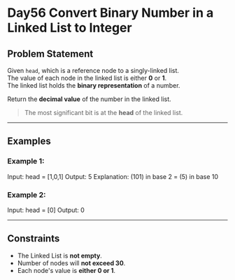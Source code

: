 # Day56 Convert Binary Number in a Linked List to Integer

## Problem Statement

Given `head`, which is a reference node to a singly-linked list.  
The value of each node in the linked list is either **0** or **1**.  
The linked list holds the **binary representation** of a number.

Return the **decimal value** of the number in the linked list.

> The most significant bit is at the **head** of the linked list.

---

## Examples

### Example 1:
Input: head = [1,0,1]
Output: 5
Explanation: (101) in base 2 = (5) in base 10

### Example 2:
Input: head = [0]
Output: 0

---

## Constraints

- The Linked List is **not empty**.
- Number of nodes will **not exceed 30**.
- Each node's value is **either 0 or 1**.
